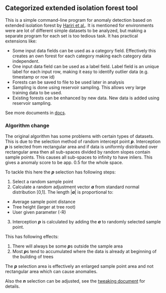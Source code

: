 ## Categorized extended isolation forest tool

This is a simple command-line program for anomaly detection based on extended isolation forest by [Hariri et al.](https://arxiv.org/abs/1811.02141). 
It is mentioned for environments were are lot of different simple datasets to be analyzed, but making a separate program for each set is too tedious task.
It has practical extensions like:

* Some input data fields can be used as a category field. Effectively this creates an own forest for each category making each category data independent.
* One input data field can be used as a label field. Label field is an unique label for each input row, making it easy to identify outlier data (e.g. timestamp or row id)
* Forests can be saved to file to be used later in analysis
* Sampling is done using reservoir sampling. This allows very large training data to be used.
* Existing forests can be enhanced by new data. New data is added using reservoir sampling.

See more documents in [docs](docs).

### Algorithm change
The original algorithm has some problems with certain types of datasets. This is due to the selection method of random intercept point ***p***. 
Interception ***p*** is selected from rectangular area and if data is uniformly distributed over rectangular area then all sub-spaces divided by random slopes contain sample points.
This causes all sub-spaces to infinity to have inliers. This gives a anomaly score to be app. 0.5 for the whole space.

To tackle this here the ***p*** selection has following steps:

1. Select a random sample point
2. Calculate a random adjustment vector ***a*** from standard normal distribution [0,1]. The length &#124;***a***&#124; is proportional to:
  * Average sample point distance
  * Tree height (larger at tree root)
  * User given parameter (-R)
3. Interception ***p*** is calculated by adding the ***a*** to randomly selected sample point.

This has following effects:

1. There will always be some ***p***s outside the sample area
2. Most ***p***s tend to accumulated where the data is already at beginning of the building of trees

The ***p*** selection area is effectively an enlarged sample point area and not rectangular area which can cause anomalies.

Also the ***n*** selection can be adjusted, see the [tweaking document](docs/tweaking.md) for details.
